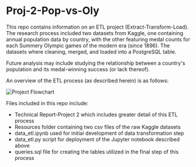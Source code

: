 # Proj-2-Pop-vs-Oly

This repo contains information on an ETL project (Extract-Transform-Load). The research process included two datasets from Kaggle, one containing annual population data by country, with the other featuring medal counts for each Summery Olympic games of the modern era (since 1896). The datasets where cleaning, merged, and loaded into a PostgreSQL table. 

Future analysis may include studying the relationship between a country's population and its medal-winning success (or lack thereof).  

An overview of the ETL process (as described herein) is as follows:

![Project Flowchart](https://github.com/VTNoble/Proj-2-Pop-vs-Oly/blob/main/Resources/Flowchart.jpg?raw=true)


Files included in this repo include:
* Technical Report-Project 2 which includes greater detail of this ETL process
* Resources folder containing two csv files of the raw Kaggle datasets
* data_etl.ipynb used for initial development of data transformation step
* data_etl.py script for deployment of the Jupyter notebook described above
* queries.sql file for creating the tables utilized in the final step of this process


